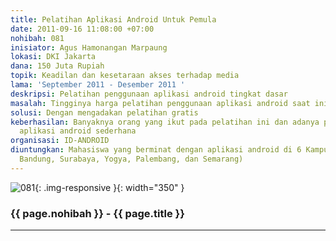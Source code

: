 ```yaml
---
title: Pelatihan Aplikasi Android Untuk Pemula
date: 2011-09-16 11:08:00 +07:00
nohibah: 081
inisiator: Agus Hamonangan Marpaung
lokasi: DKI Jakarta
dana: 150 Juta Rupiah
topik: Keadilan dan kesetaraan akses terhadap media
lama: 'September 2011 - Desember 2011 '
deskripsi: Pelatihan penggunaan aplikasi android tingkat dasar
masalah: Tingginya harga pelatihan penggunaan aplikasi android saat ini
solusi: Dengan mengadakan pelatihan gratis
keberhasilan: Banyaknya orang yang ikut pada pelatihan ini dan adanya pengembangan
  aplikasi android sederhana
organisasi: ID-ANDROID
diuntungkan: Mahasiswa yang berminat dengan aplikasi android di 6 Kampus (Jakarta,
  Bandung, Surabaya, Yogya, Palembang, dan Semarang)
---
```


![081](/static/img/hibahcmb/081.png){: .img-responsive }{: width="350" }

### {{ page.nohibah }} - {{ page.title }}

---
